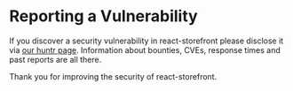 # Reporting a Vulnerability

If you discover a security vulnerability in react-storefront please disclose it via [our huntr page](https://huntr.dev/repos/saleor/react-storefront/). Information about bounties, CVEs, response times and past reports are all there.

Thank you for improving the security of react-storefront.

